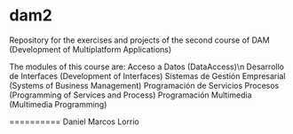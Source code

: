 # dam2

Repository for the exercises and projects of the second course of DAM (Development of Multiplatform Applications)

The modules of this course are:
Acceso a Datos (DataAccess)\n
Desarrollo de Interfaces (Development of Interfaces)
Sistemas de Gestión Empresarial (Systems of Business Management)
Programación de Servicios Procesos (Programming of Services and Process)
Programación Multimedia (Multimedia Programming)

==========
Daniel Marcos Lorrio
